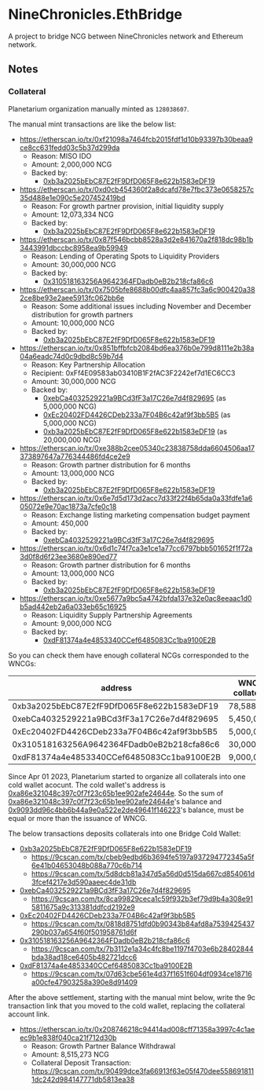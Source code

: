 # NineChronicles.EthBridge

A project to bridge NCG between NineChronicles network and Ethereum network.

## Notes

### Collateral

Planetarium organization manually minted as `128038607`.

The manual mint transactions are like the below list:

- https://etherscan.io/tx/0xf21098a7464fcb2015fdf1d10b93397b30beaa9ce8cc631fedd03c5b37d299da
  - Reason: MISO IDO
  - Amount: 2,000,000 NCG
  - Backed by:
    - [0xb3a2025bEbC87E2fF9DfD065F8e622b1583eDF19]
- https://etherscan.io/tx/0xd0cb454360f2a8dcafd78e7fbc373e0658257c35d488e1e090c5e207452419bd
  - Reason: For growth partner provision, initial liquidity supply
  - Amount: 12,073,334 NCG
  - Backed by:
    - [0xb3a2025bEbC87E2fF9DfD065F8e622b1583eDF19]
- https://etherscan.io/tx/0x87f546bcbb8528a3d2e841670a2f818dc98b1b3443991dbccbc8958ea9b59949
  - Reason: Lending of Operating Spots to Liquidity Providers
  - Amount: 30,000,000 NCG
  - Backed by:
    - [0x310518163256A9642364FDadb0eB2b218cfa86c6]
- https://etherscan.io/tx/0x7505bfe8688b00dfc4aa857fc3a6c900420a382ce8be93e2aee5913fc062bb6e
  - Reason: Some additional issues including November and December distribution for growth partners
  - Amount: 10,000,000 NCG
  - Backed by:
    - [0xb3a2025bEbC87E2fF9DfD065F8e622b1583eDF19]
- https://etherscan.io/tx/0x851bffbfcb2084bd6ea376b0e799d8111e2b38a04a6eadc74d0c9dbd8c59b7d4
  - Reason: Key Partnership Allocation
  - Recipient: 0xFf4E09583ab03410B1F2fAC3F2242ef7d1EC6CC3
  - Amount: 30,000,000 NCG
  - Backed by:
    - [0xebCa4032529221a9BCd3fF3a17C26e7d4f829695] (as 5,000,000 NCG)
    - [0xEc20402FD4426CDeb233a7F04B6c42af9f3bb5B5] (as 5,000,000 NCG)
    - [0xb3a2025bEbC87E2fF9DfD065F8e622b1583eDF19] (as 20,000,000 NCG)
- https://etherscan.io/tx/0xe388b2cee05340c23838758dda6604506aa17373897647a776344486fd4ce2e9 
  - Reason: Growth partner distribution for 6 months
  - Amount: 13,000,000 NCG
  - Backed by:
    - [0xb3a2025bEbC87E2fF9DfD065F8e622b1583eDF19]
- https://etherscan.io/tx/0x6e7d5d173d2acc7d33f22f4b65da0a33fdfe1a605072e9e70ac1873a7cfe0c18
  - Reason: Exchange listing marketing compensation budget payment
  - Amount: 450,000
  - Backed by:
    - [0xebCa4032529221a9BCd3fF3a17C26e7d4f829695]
- https://etherscan.io/tx/0x6d1c74f7ca3e1ce1a77cc6797bbb501652f1f72a3d0f8d6f23ee3680e890ed77
  - Reason: Growth partner distribution for 6 months
  - Amount: 13,000,000 NCG
  - Backed by:
    - [0xb3a2025bEbC87E2fF9DfD065F8e622b1583eDF19]
- https://etherscan.io/tx/0xe5677a9bc5a4742bfda137e32e0ac8eeaac1d0b5ad442eb2a6a033eb65c16925
  - Reason: Liquidity Supply Partnership Agreements
  - Amount: 9,000,000 NCG
  - Backed by:
    - [0xdF81374a4e4853340CCef6485083Cc1ba9100E2B]

So you can check them have enough collateral NCGs corresponded to the WNCGs:

|                   address                  |   WNCG collateral  |
|--------------------------------------------|--------------------|
| 0xb3a2025bEbC87E2fF9DfD065F8e622b1583eDF19 | 78,588,607         |
| 0xebCa4032529221a9BCd3fF3a17C26e7d4f829695 |  5,450,000         |
| 0xEc20402FD4426CDeb233a7F04B6c42af9f3bb5B5 |  5,000,000         |
| 0x310518163256A9642364FDadb0eB2b218cfa86c6 | 30,000,000         |
| 0xdF81374a4e4853340CCef6485083Cc1ba9100E2B | 9,000,000         |

Since Apr 01 2023, Planetarium started to organize all collaterals into one cold wallet acocunt. The cold wallet's address is [0xa86e321048c397c0f7f23c65b1ee902afe24644e]. So the sum of [0xa86e321048c397c0f7f23c65b1ee902afe24644e]'s balance and [0x9093dd96c4bb6b44a9e0a522e2de49641f146223]'s balance, must be equal or more than the issuance of WNCG.

The below transactions deposits collaterals into one Bridge Cold Wallet:

- [0xb3a2025bEbC87E2fF9DfD065F8e622b1583eDF19]
  - https://9cscan.com/tx/cbeb9edbd6b3694fe5197a937294772345a5f6e41b04653048b088a770c6b714
  - https://9cscan.com/tx/5d8dcb81a347d5a56d0d515da667cd854061d3fcef4217e3d590aaeec4de31db
- [0xebCa4032529221a9BCd3fF3a17C26e7d4f829695]
  - https://9cscan.com/tx/8ca99829ceca1c59f932b3ef79d9b4a308e915811675a9c313381ddfcd2192e9
- [0xEc20402FD4426CDeb233a7F04B6c42af9f3bb5B5]
  - https://9cscan.com/tx/0818d8751dfd0b90343b84afd8a7539425437290b037a654f60f501958761d6f
- [0x310518163256A9642364FDadb0eB2b218cfa86c6]
  - https://9cscan.com/tx/7b3112e1a34c4fc8be1197f4703e6b28402844bda38ad18ce6405b482721dcc6
- [0xdF81374a4e4853340CCef6485083Cc1ba9100E2B]
  - https://9cscan.com/tx/07d63cbe561e4d37f1651f604df0934ce18716a00cfe47903258a390e8d91409


After the above settlement, starting with the manual mint below, write the 9c transaction link that you moved to the cold wallet, replacing the collateral account link.

- https://etherscan.io/tx/0x208746218c94414ad008cff71358a3997c4c1aeec9b1e838f040ca21f712d30b
  - Reason: Growth Partner Balance Withdrawal
  - Amount: 8,515,273 NCG
  - Collateral Deposit Transaction: https://9cscan.com/tx/90499dce3fa66913f63e05f470dee5586918111dc242d984147771db5813ea38


[0xEc20402FD4426CDeb233a7F04B6c42af9f3bb5B5]: https://9cscan.com/address/0xEc20402FD4426CDeb233a7F04B6c42af9f3bb5B5
[0xebCa4032529221a9BCd3fF3a17C26e7d4f829695]: https://9cscan.com/address/0xebCa4032529221a9BCd3fF3a17C26e7d4f829695
[0xb3a2025bEbC87E2fF9DfD065F8e622b1583eDF19]: https://9cscan.com/address/0xb3a2025bEbC87E2fF9DfD065F8e622b1583eDF19
[0x310518163256A9642364FDadb0eB2b218cfa86c6]: https://9cscan.com/address/0x310518163256A9642364FDadb0eB2b218cfa86c6
[0xdF81374a4e4853340CCef6485083Cc1ba9100E2B]: https://9cscan.com/address/0xdF81374a4e4853340CCef6485083Cc1ba9100E2B
[0xa86e321048c397c0f7f23c65b1ee902afe24644e]: https://9cscan.com/address/0xa86e321048c397c0f7f23c65b1ee902afe24644e
[0x9093dd96c4bb6b44a9e0a522e2de49641f146223]: https://9cscan.com/address/0x9093dd96c4bb6b44a9e0a522e2de49641f146223
